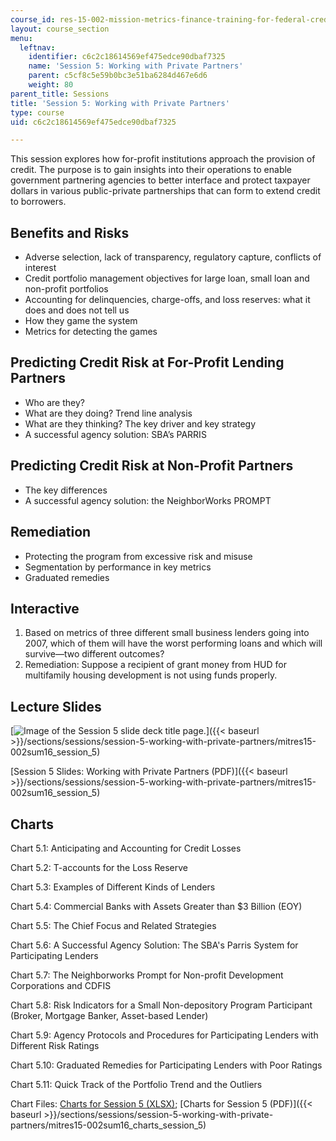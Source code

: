 ```yaml
---
course_id: res-15-002-mission-metrics-finance-training-for-federal-credit-program-professionals-summer-2016
layout: course_section
menu:
  leftnav:
    identifier: c6c2c18614569ef475edce90dbaf7325
    name: 'Session 5: Working with Private Partners'
    parent: c5cf8c5e59b0bc3e51ba6284d467e6d6
    weight: 80
parent_title: Sessions
title: 'Session 5: Working with Private Partners'
type: course
uid: c6c2c18614569ef475edce90dbaf7325

---
```


This session explores how for-profit institutions approach the provision of credit. The purpose is to gain insights into their operations to enable government partnering agencies to better interface and protect taxpayer dollars in various public-private partnerships that can form to extend credit to borrowers.

Benefits and Risks
------------------

*   Adverse selection, lack of transparency, regulatory capture, conflicts of interest
*   Credit portfolio management objectives for large loan, small loan and non-profit portfolios
*   Accounting for delinquencies, charge-offs, and loss reserves: what it does and does not tell us
*   How they game the system
*   Metrics for detecting the games

Predicting Credit Risk at For-Profit Lending Partners
-----------------------------------------------------

*   Who are they?
*   What are they doing? Trend line analysis
*   What are they thinking? The key driver and key strategy
*   A successful agency solution: SBA’s PARRIS

Predicting Credit Risk at Non-Profit Partners
---------------------------------------------

*   The key differences
*   A successful agency solution: the NeighborWorks PROMPT

Remediation
-----------

*   Protecting the program from excessive risk and misuse
*   Segmentation by performance in key metrics
*   Graduated remedies

Interactive
-----------

1.  Based on metrics of three different small business lenders going into 2007, which of them will have the worst performing loans and which will survive—two different outcomes?
2.  Remediation: Suppose a recipient of grant money from HUD for multifamily housing development is not using funds properly.

Lecture Slides
--------------

[![Image of the Session 5 slide deck title page.](/coursemedia/res-15-002-mission-metrics-finance-training-for-federal-credit-program-professionals-summer-2016/d77d319db23af9b8bc3693c284ff9591_RES15-002_Session_5.jpg)]({{< baseurl >}}/sections/sessions/session-5-working-with-private-partners/mitres15-002sum16_session_5)

[Session 5 Slides: Working with Private Partners (PDF)]({{< baseurl >}}/sections/sessions/session-5-working-with-private-partners/mitres15-002sum16_session_5)

Charts
------

Chart 5.1: Anticipating and Accounting for Credit Losses

Chart 5.2: T-accounts for the Loss Reserve

Chart 5.3: Examples of Different Kinds of Lenders

Chart 5.4: Commercial Banks with Assets Greater than $3 Billion (EOY)

Chart 5.5: The Chief Focus and Related Strategies

Chart 5.6: A Successful Agency Solution: The SBA's Parris System for Participating Lenders

Chart 5.7: The Neighborworks Prompt for Non-profit Development Corporations and CDFIS

Chart 5.8: Risk Indicators for a Small Non-depository Program Participant (Broker, Mortgage Banker, Asset-based Lender)

Chart 5.9: Agency Protocols and Procedures for Participating Lenders with Different Risk Ratings

Chart 5.10: Graduated Remedies for Participating Lenders with Poor Ratings

Chart 5.11: Quick Track of the Portfolio Trend and the Outliers

Chart Files: [Charts for Session 5 (XLSX)](/coursemedia/res-15-002-mission-metrics-finance-training-for-federal-credit-program-professionals-summer-2016/5b3b512adf718d3f6ca8a2dc9e09e0dc_MITRES15-002SUM16_CHARTS_Session_5.xlsx); [Charts for Session 5 (PDF)]({{< baseurl >}}/sections/sessions/session-5-working-with-private-partners/mitres15-002sum16_charts_session_5)